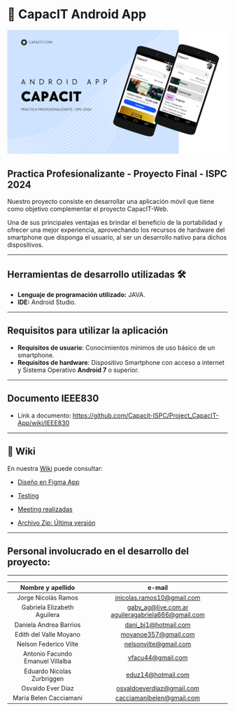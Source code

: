# 📱 CapacIT Android App

![portada](https://github.com/Capacit-ISPC/Project_CapacIT-App/blob/develop/documentacion/portada_capacit_app.png)

## Practica Profesionalizante - Proyecto Final - ISPC 2024

Nuestro proyecto consiste en desarrollar una aplicación móvil que tiene como objetivo complementar el proyecto CapacIT-Web.

Una de sus principales ventajas es brindar el beneficio de la portabilidad y ofrecer una mejor experiencia, aprovechando los recursos de hardware del smartphone que disponga el usuario, al ser un desarrollo nativo para dichos dispositivos.

---

## Herramientas de desarrollo utilizadas 🛠️

- **Lenguaje de programación utilizado:** JAVA.
- **IDE:** Android Studio.

---

## Requisitos para utilizar la aplicación  

- **Requisitos de usuario**: Conocimientos minimos de uso básico de un smartphone.
- **Requisitos de hardware**: Dispositivo Smartphone con acceso a internet y Sistema Operativo **Android 7** o superior.
  
---
## Documento IEEE830

- Link a documento: https://github.com/Capacit-ISPC/Project_CapacIT-App/wiki/IEEE830
  

---
## 📖 Wiki 

En nuestra [Wiki](https://github.com/Capacit-ISPC/Project_CapacIT-App/wiki) puede consultar:



- [Diseño en Figma App](https://www.figma.com/file/yzoff40O4O2ZKgYflUPnZe/CapacIT-Dise%C3%B1o?type=design&node-id=0-1&mode=design&t=g4FAlhO14i6vCfrD-0)
  
- [Testing](https://github.com/Capacit-ISPC/Project_CapacIT-App/wiki/Testing)

- [Meeting realizadas](https://github.com/Capacit-ISPC/Project_CapacIT-App/wiki/Reuniones-Equipo)

- [Archivo Zip: Última versión](https://github.com/Capacit-ISPC/Project_CapacIT-App/wiki/Archivo-Zip-%E2%80%90-%C3%9Altima-Version-App)

---

## Personal involucrado en el desarrollo del proyecto:

---

|        Nombre y apellido         |                      e-mail                       |
| :------------------------------: | :-----------------------------------------------: |
|       Jorge Nicolás Ramos        |            jnicolas.ramos10@gmail.com             |
|   Gabriela Elizabeth Aguilera    | gaby_ag@live.com.ar aguileragabriela666@gmail.com |
|      Daniela Andrea Barrios      |               dani_bj1@hotmail.com                |
|      Edith del Valle Moyano      |               moyanoe357@gmail.com                |
|      Nelson Federico Vilte       |               nelsonvilte@gmail.com               |
| Antonio Facundo Emanuel Villalba |                 vfacu44@gmail.com                 |
|    Eduardo Nicolas Zurbriggen    |                eduz14@hotmail.com                 |
|        Osvaldo Ever Diaz         |             osvaldoeverdiaz@gmail.com             |
|      Maria Belen Cacciamani      |             cacciamanibelen@gmail.com             |
